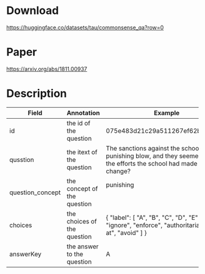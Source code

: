 # Download
https://huggingface.co/datasets/tau/commonsense_qa?row=0

# Paper

https://arxiv.org/abs/1811.00937
# Description

| Field            | Annotation                  | Example                                                                                                                    |
| ---------------- | --------------------------- | -------------------------------------------------------------------------------------------------------------------------- |
| id               | the id of the question      | 075e483d21c29a511267ef62bedc0461                                                                                           |
| qusstion         | the itext of the question   | The sanctions against the school were a punishing blow, and they seemed to what the efforts the school had made to change? |
| question_concept | the concept of the question | punishing<br><br><br>                                                                                                      |
| choices          | the choices of the question | { "label": [ "A", "B", "C", "D", "E" ], "text": [ "ignore", "enforce", "authoritarian", "yell at", "avoid" ] }             |
| answerKey        | the answer to the question  | A                                                                                                                          |